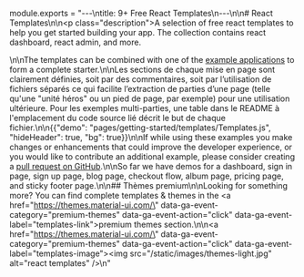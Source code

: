 module.exports = "---\ntitle: 9+ Free React Templates\n---\n\n# React Templates\n\n<p class=\"description\">A selection of free react templates to help you get started building your app. The collection contains react dashboard, react admin, and more.</p>\n\nThe templates can be combined with one of the [example applications](https://github.com/Foso/material-ui/tree/master/examples) to form a complete starter.\n\nLes sections de chaque mise en page sont clairement définies, soit par des commentaires, soit par l’utilisation de fichiers séparés ce qui facilite l’extraction de parties d’une page (telle qu'une \"unité héros\" ou un pied de page, par exemple) pour une utilisation ultérieure. Pour les exemples multi-parties, une table dans le README à l'emplacement du code source lié décrit le but de chaque fichier.\n\n{{\"demo\": \"pages/getting-started/templates/Templates.js\", \"hideHeader\": true, \"bg\": true}}\n\nIf while using these examples you make changes or enhancements that could improve the developer experience, or you would like to contribute an additional example, please consider creating a [pull request on GitHub](https://github.com/Foso/material-ui/pulls).\n\nSo far we have demos for a dashboard, sign in page, sign up page, blog page, checkout flow, album page, pricing page, and sticky footer page.\n\n## Thèmes premium\n\nLooking for something more? You can find complete templates & themes in the <a href=\"https://themes.material-ui.com/\" data-ga-event-category=\"premium-themes\" data-ga-event-action=\"click\" data-ga-event-label=\"templates-link\">premium themes section</a>.\n\n<a href=\"https://themes.material-ui.com/\" data-ga-event-category=\"premium-themes\" data-ga-event-action=\"click\" data-ga-event-label=\"templates-image\"><img src=\"/static/images/themes-light.jpg\" alt=\"react templates\" /></a>\n"
